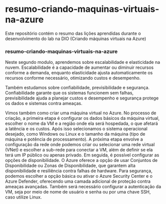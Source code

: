 # resumo-criando-maquinas-virtuais-na-azure
Este repositório contém o resumo das lições aprendidas durante o desenvolvimento do lab na DIO (Criando máquinas virtuais na Azure)


### resumo-criando-maquinas-virtuais-na-azure

Neste segundo modulo, aprendemos sobre escalabilidade e elasticidade na nuvem. Escalabilidade é a capacidade de aumentar ou diminuir recursos conforme a demanda, enquanto elasticidade ajusta automaticamente os recursos conforme necessário, otimizando custos e desempenho.

Também estudamos sobre confiabilidade, previsibilidade e segurança. Confiabilidade garante que os sistemas funcionem sem falhas, previsibilidade ajuda a planejar custos e desempenho e segurança protege os dados e sistemas contra ameaças.

Vimos também como criar uma máquina virtual no Azure. No processo de criação, a primeira etapa é configurar os dados básicos da máquina virtual, escolher o nome da VM e a região onde ela será hospedada, o que afetará a latência e os custos. Após isso selecionamos o sistema operacional desejado, como Windows ou Linux e o tamanho da máquina (tipo de máquina e potência de processamento). A próxima etapa envolve a configuração da rede onde podemos criar ou selecionar uma rede virtual (VNet) e escolher a sub-rede para conectar a VM, além de definir se ela terá um IP público ou apenas privado. Em seguida, é possível configurar as opções de disponibilidade. O Azure oferece a opção de usar Conjuntos de Disponibilidade ou Zonas de Disponibilidade, que garantem alta disponibilidade e resiliência contra falhas de hardware. Para segurança, podemos escolher a opção básica ou ativar o Azure Security Center e o Azure Defender, oferecendo uma camada adicional de proteção contra ameaças avançadas. Também será necessário configurar a autenticação da VM, seja por meio de nome de usuário e senha ou por uma chave SSH, caso utilize Linux.
